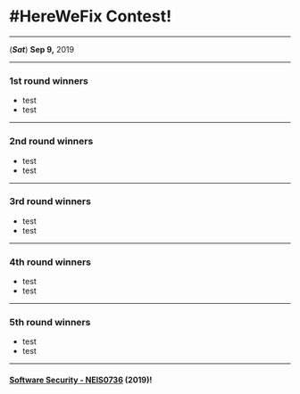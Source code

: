 # **#HereWeFix Contest**!

---
(***Sat***) **Sep 9,** 2019 

---
### **1st** round winners
* test
* test

---
### **2nd** round winners
* test
* test

---
### **3rd** round winners
* test
* test

---
### **4th** round winners
* test
* test

---
### **5th** round winners
* test
* test

---

#### **[Software Security - NEIS0736](../) (2019)**!